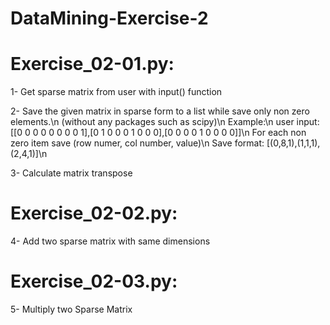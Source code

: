 # DataMining-Exercise-2

# Exercise_02-01.py:
1- Get sparse matrix from user with input() function

2- Save the given matrix in sparse form to a list while save only non zero elements.\n
(without any packages such as scipy)\n
Example:\n
user input: [[0 0 0 0 0 0 0 0 1],[0 1 0 0 0 1 0 0 0],[0 0 0 0 1 0 0 0 0]]\n
For each non zero item save (row numer, col number, value)\n
Save format: [(0,8,1),(1,1,1),(2,4,1)]\n

3- Calculate matrix transpose

# Exercise_02-02.py:
4- Add two sparse matrix with same dimensions

# Exercise_02-03.py:
5- Multiply two Sparse Matrix
